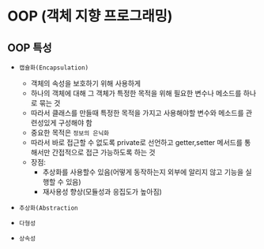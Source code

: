 # OOP (객체 지향 프로그래밍)

## OOP 특성

- `캡슐화(Encapsulation)`
  - 객체의 속성을 보호하기 위해 사용하게
  - 하나의 객체에 대해 그 객체가 특정한 목적을 위해 필요한 변수나 메소드를 하나로 묶는 것
  - 따라서 클래스를 만들때 특정한 목적을 가지고 사용해야할 변수와 메소드를 관련성있게 구성해야 함
  - 중요한 목적은 `정보의 은닉화`
  - 따라서 바로 접근할 수 없도록 private로 선언하고 getter,setter 메서드를 통해서만 간접적으로 접근 가능하도록 하는 것
  - 장점:
    - 추상화를 사용할수 있음(어떻게 동작하는지 외부에 알리지 않고 기능을 실행할 수 있음)
    - 재사용성 향상(모듈성과 응집도가 높아짐)
- `추상화(Abstraction`

- `다형성`

- `상속성`
